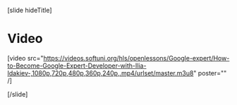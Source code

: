 [slide hideTitle]

# Video
[video src="https://videos.softuni.org/hls/openlessons/Google-expert/How-to-Become-Google-Expert-Developer-with-Ilia-Idakiev-,1080p,720p,480p,360p,240p,.mp4/urlset/master.m3u8" poster="" /]

[/slide]
